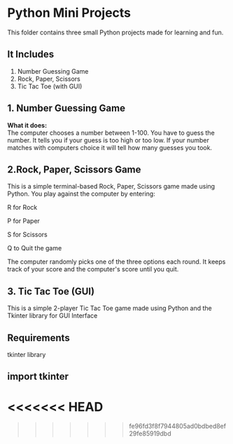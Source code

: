 # Python Mini Projects

This folder contains three small Python projects made for learning and fun.

## It Includes

1. Number Guessing Game
2. Rock, Paper, Scissors
3. Tic Tac Toe (with GUI)


## 1. Number Guessing Game

**What it does:**  
The computer chooses a number between 1-100. You have to guess the number. It tells you if your guess is too high or too low. If your number matches with computers choice it will tell how many guesses you took.


## 2.Rock, Paper, Scissors Game
This is a simple terminal-based Rock, Paper, Scissors game made using Python.
You play against the computer by entering:

R for Rock

P for Paper

S for Scissors

Q to Quit the game

The computer randomly picks one of the three options each round.
It keeps track of your score and the computer's score until you quit.

## 3.  Tic Tac Toe (GUI)
This is a simple 2-player Tic Tac Toe game made using Python and the Tkinter library for GUI Interface

## Requirements
tkinter library

## import tkinter





<<<<<<< HEAD
=======


>>>>>>> fe96fd3f8f7944805ad0bdbed8ef29fe85919dbd

